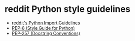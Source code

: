# reddit Python style guidelines

* [reddit's Python Import Guidelines](https://github.com/reddit/reddit/wiki/PythonImportGuidelines)
* [PEP-8 (Style Guide for Python)](http://www.python.org/dev/peps/pep-0008/)
* [PEP-257 (Docstring Conventions)](http://www.python.org/dev/peps/pep-0257/)
